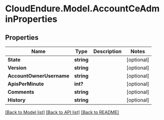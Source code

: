 # CloudEndure.Model.AccountCeAdminProperties
## Properties

Name | Type | Description | Notes
------------ | ------------- | ------------- | -------------
**State** | **string** |  | [optional] 
**Version** | **string** |  | [optional] 
**AccountOwnerUsername** | **string** |  | [optional] 
**ApisPerMinute** | **int?** |  | [optional] 
**Comments** | **string** |  | [optional] 
**History** | **string** |  | [optional] 

[[Back to Model list]](../README.md#documentation-for-models) [[Back to API list]](../README.md#documentation-for-api-endpoints) [[Back to README]](../README.md)

